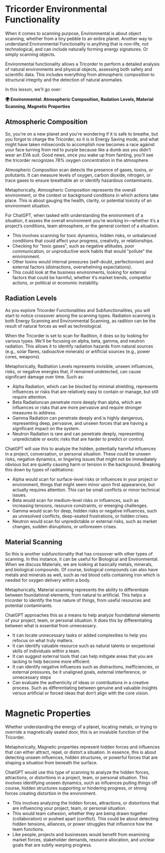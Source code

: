 # Tricorder Environmental Functionality

When it comes to scanning purpose, Environmental is about object scanning, whether from a tiny pebble to an entire planet. Another way to understand Environmental Functionality is anything that is non-life, not technological, and can include naturally forming energy signatures. Or simply scanning objects.

Environmental functionality allows a Tricorder to perform a detailed analysis of natural environments and physical objects, assessing both safety and scientific data. This includes everything from atmospheric composition to structural integrity and the detection of natural anomalies.

In this lesson, we'll go over:

**🌍 Environmental: Atmospheric Composition, Radation Levels, Material Scanning, Magnetic Properties**

## Atmospheric Composition

So, you're on a new planet and you're wondering if it is safe to breathe, but you forgot to charge the Tricorder, so it is in Energy Saving mode, and what might have taken miliseconds to accomplish now becomes a race against your face turning from red to purple because like a dumb ass you didn't wear an EVA suit. Good news, once you wake up from fainting, you'll see the tricorder recognizes 78% oxygen concentration in the atmosphere. 

Atmospheric Composition scan detects the presence of gases, toxins, or pollutants. It can measure levels of oxygen, carbon dioxide, nitrogen, or trace gases to ensure breathable air or identify hazardous contaminants.

Metaphorically, Atmospheric Composition represents the overall environment, or the context or background conditions in which actions take place. This is about gauging the health, clarity, or potential toxicity of an environment situation.

For ChatGPT, when tasked with understanding the environment of a situation, it assess the overall environment you’re working in—whether it’s a project’s conditions, team atmosphere, or the general context of a situation. 
* This involves scanning for toxic dynamics, hidden risks, or unbalanced conditions that could affect your progress, creativity, or relationships.
* Checking for "toxic gases", such as negative attitudes, poor communication, or unproductive work habits that would "pollute" the enivironment. 
* Other toxins would internal pressures (self-doubt, perfectionism) and external factors (distractions, overwhelming expectations).
* This could look at the business environments, looking for external factors that could be harmful, whether it’s market trends, competitor actions, or political or economic instability.

## Radiation Levels

As you explore Tricorder Functionalities and Subfunctionalities, you will start to notice crossover among the scanning types. Radiation scanning is both Energy Scanning and Environmental Scanning, as radition can be the result of natural forces as well as technological.

When the Tricorder is set to scan for Radition, it does so by looking for various types. We'll be focusing on alpha, beta, gamma, and neutron radiation. This allows it to identify radiation hazards from natural sources (e.g., solar flares, radioactive minerals) or artificial sources (e.g., power cores, weapons).

Metaphorically, Raditation Levels represents invisible, unseen influences, risks, or negative energies that, if remained undetected, can cause significant damage over time. Such as:
* Alpha Radiation, which can be blocked by minimal shielding, represents influences or risks that are relatively easy to contain or manage, but still require attention. 
* Beta Radiationcan penetrate more deeply than alpha, which are influences or risks that are more pervasive and require stronger measures to address. 
* Gamma Radiation can penetrate deeply and is highly dangerous, representing deep, pervasive, and unseen forces that are having a significant impact on the system. 
* Neutron Radiation is rare and can penetrate deeply, representing unpredictable or exotic risks that are harder to predict or control. 

ChatGPT will use this to analyze the hidden, potentially harmful influences in a project, conversation, or personal situation. These could be unseen risks, negative dynamics, or lingering issues that might not be immediately obvious but are quietly causing harm or tension in the background. Breaking this down by types of raditiations:
* Alpha would scan for surface-level risks or influences in your project or environment, things that might seem minor upon first appearance, but actually requires attention. This can be small conflicts or minor technical issues.
* Beta would scan for medium-level risks or influences, such as increasing tensions, resource constraints, or emerging challenges.
* Gamma would scan for deep, hidden risks or negative influences, such as unresolved conflicts, deep-seated frustrations, or hidden crises.
* Neutron would scan for unpredictable or external risks, such as market changes, sudden disruptions, or unforeseen crises. 

## Material Scanning

So this is another subfunctionality that has crossover with other types of scanning. In this instance, it can be useful for Biological and Environmental. When we discuss Materials, we are looking at basically metals, minerals, and biological compounds. Of course, biological compounds can also have metals and minerals as well, such as red blood cells containing iron which is needed for oxygen delivery within a body.

Metaphorically, Material scanning represents the ability to differentiate between foundational elements, from natural to artificial. This helps a tricorder to identify the true nature of things, from useful resources and potential contaminants.

ChatGPT approaches this as a means to help analyze foundational elements of your project, team, or personal situation. It does this by differentiating between what is essential from unnecessary. 
* It can locate unnecessary tasks or added complexities to help you refocus on what truly matters.
* It can identify valuable resource such as natural talents or excpetional skills of individuals within a team.
* It can suggest external tools that can help mitigate areas that you are lacking to help become more efficient.
* It can identify negative influences such as distractions, inefficiencies, or external pressures, be it unaligned goals, external interference, or unnecessary steps
* Can evaluate the authenticity of ideas or contributions in a creative process. Such as differentiating between genuine and valuable insights versus artificial or forced ideas that don’t align with the core vision.

# Magnetic Properties

Whether understanding the energy of a planet, locating metals, or trying to override a magnetically sealed door, this is an invaluble function of the Tricorder.

Metaphorically, Magnetic properties represent hidden forces and influences that can either attract, repel, or distort a situation. In essence, this is about detecting unseen influences, hidden structures, or powerful forces that are shaping a situation from beneath the surface.

ChatGPT would use this type of scanning to analyze the hidden forces, attractions, or distortions in a project, team, or personal situation. This involves identifying unseen dynamics, such as influences pulling things off course, hidden structures supporting or hindering progress, or strong forces creating distortion in the environment.
* This involves analyzing the hidden forces, attractions, or distortions that are influencing your project, team, or personal situation.
* This would team cohesion, whether they are being drawn together (collaboration) or pushed apart (conflict). This could be about detecting hidden tensions, alliances, or power struggles that influence how the team functions.
* Like people, projects and businesses would benefit from examining market forces, stakeholder demands, resource allocation, and unclear goals that are subtly warping progress.
